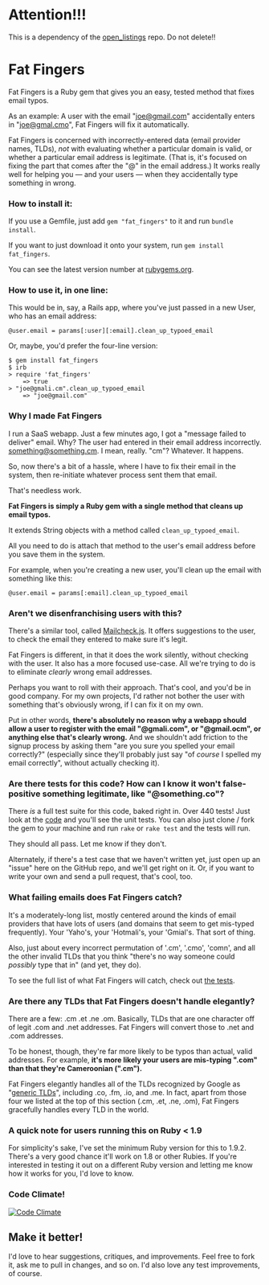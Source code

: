 Attention!!!
============
This is a dependency of the [open_listings](https://www.github.com/opendoor-labs/open_listings) repo. Do not delete!!


Fat Fingers
===========

Fat Fingers is a Ruby gem that gives you an easy, tested method that fixes email typos.

As an example: A user with the email "joe@gmail.com" accidentally enters in "joe@gmal.cmo", Fat Fingers will fix it automatically.

Fat Fingers is concerned with incorrectly-entered data (email provider names, TLDs), *not* with evaluating whether a particular domain is valid, or whether a particular email address is legitimate. (That is, it's focused on fixing the part that comes after the "@" in the email address.) It works really well for helping you — and your users — when they accidentally type something in wrong.

### How to install it:

If you use a Gemfile, just add `gem "fat_fingers"` to it and run `bundle install`.

If you want to just download it onto your system, run `gem install fat_fingers`.

You can see the latest version number at [rubygems.org](https://rubygems.org/gems/fat_fingers).

### How to use it, in one line:

This would be in, say, a Rails app, where you've just passed in a new User, who has an email address:

    @user.email = params[:user][:email].clean_up_typoed_email

Or, maybe, you'd prefer the four-line version:

    $ gem install fat_fingers
    $ irb
    > require 'fat_fingers'
        => true
    > "joe@gmali.cm".clean_up_typoed_email
        => "joe@gmail.com"

### Why I made Fat Fingers

I run a SaaS webapp. Just a few minutes ago, I got a "message failed to deliver" email. Why? The user had entered in their email address incorrectly. something@something.cm. I mean, really. "cm"? Whatever. It happens.

So, now there's a bit of a hassle, where I have to fix their email in the system, then re-initiate whatever process sent them that email.

That's needless work.

**Fat Fingers is simply a Ruby gem with a single method that cleans up email typos.**

It extends String objects with a method called `clean_up_typoed_email`.

All you need to do is attach that method to the user's email address before you save them in the system.

For example, when you're creating a new user, you'll clean up the email with something like this:

    @user.email = params[:email].clean_up_typoed_email


### Aren't we disenfranchising users with this?

There's a similar tool, called [Mailcheck.js](https://github.com/Kicksend/mailcheck). It offers suggestions to the user, to check the email they entered to make sure it's legit.

Fat Fingers is different, in that it does the work silently, without checking with the user. It also has a more focused use-case. All we're trying to do is to eliminate *clearly* wrong email addresses.

Perhaps you want to roll with their approach. That's cool, and you'd be in good company. For my own projects, I'd rather not bother the user with something that's obviously wrong, if I can fix it on my own.

Put in other words, **there's absolutely no reason why a webapp should allow a user to register with the email "@gmali.com", or "@gmail.ocm", or anything else that's clearly wrong.** And we shouldn't add friction to the signup process by asking them "are you sure you spelled your email correctly?" (especially since they'll probably just say "of *course* I spelled my email correctly", without actually checking it).


### Are there tests for this code? How can I know it won't false-positive something legitimate, like "@something.co"? ###

There *is* a full test suite for this code, baked right in. Over 440 tests! Just look at the [code](https://github.com/charliepark/fat_fingers/blob/master/test/test_fat_fingers.rb) and you'll see the unit tests. You can also just clone / fork the gem to your machine and run `rake` or `rake test` and the tests will run.

They should all pass. Let me know if they don't.

Alternately, if there's a test case that we haven't written yet, just open up an "issue" here on the GitHub repo, and we'll get right on it. Or, if you want to write your own and send a pull request, that's cool, too.


### What failing emails does Fat Fingers catch? ###

It's a moderately-long list, mostly centered around the kinds of email providers that have lots of users (and domains that seem to get mis-typed frequently). Your 'Yaho's, your 'Hotmali's, your 'Gmial's. That sort of thing.

Also, just about every incorrect permutation of '.cm', '.cmo', 'comn', and all the other invalid TLDs that you think "there's no way someone could *possibly* type that in" (and yet, they do).

To see the full list of what Fat Fingers will catch, check out [the tests](https://github.com/charliepark/fat_fingers/blob/master/test/test_fat_fingers.rb).

### Are there any TLDs that Fat Fingers doesn't handle elegantly?

There are a few: .cm .et .ne .om. Basically, TLDs that are one character off of legit .com and .net addresses. Fat Fingers will convert those to .net and .com addresses.

To be honest, though, they're far more likely to be typos than actual, valid addresses. For example, **it's more likely your users are mis-typing ".com" than that they're Cameroonian (".cm").**

Fat Fingers elegantly handles all of the TLDs recognized by Google as "[generic TLDs](https://support.google.com/webmasters/answer/1347922?hl=en)", including .co, .fm, .io, and .me. In fact, apart from those four we listed at the top of this section (.cm, .et, .ne, .om), Fat Fingers gracefully handles every TLD in the world.

### A quick note for users running this on Ruby < 1.9

For simplicity's sake, I've set the minimum Ruby version for this to 1.9.2. There's a very good chance it'll work on 1.8 or other Rubies. If you're interested in testing it out on a different Ruby version and letting me know how it works for you, I'd love to know.


### Code Climate!

[![Code Climate](https://codeclimate.com/github/charliepark/fat_fingers.png)](https://codeclimate.com/github/charliepark/fat_fingers)

## Make it better!

I'd love to hear suggestions, critiques, and improvements. Feel free to fork it, ask me to pull in changes, and so on. I'd also love any test improvements, of course.
